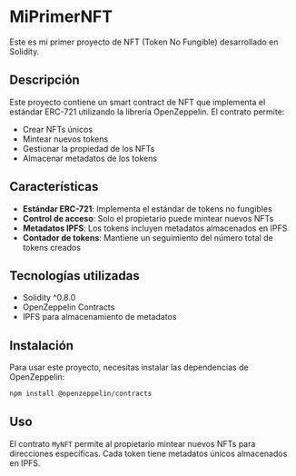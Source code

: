 # MiPrimerNFT

Este es mi primer proyecto de NFT (Token No Fungible) desarrollado en Solidity.

## Descripción

Este proyecto contiene un smart contract de NFT que implementa el estándar ERC-721 utilizando la librería OpenZeppelin. El contrato permite:

- Crear NFTs únicos
- Mintear nuevos tokens
- Gestionar la propiedad de los NFTs
- Almacenar metadatos de los tokens

## Características

- **Estándar ERC-721**: Implementa el estándar de tokens no fungibles
- **Control de acceso**: Solo el propietario puede mintear nuevos NFTs
- **Metadatos IPFS**: Los tokens incluyen metadatos almacenados en IPFS
- **Contador de tokens**: Mantiene un seguimiento del número total de tokens creados

## Tecnologías utilizadas

- Solidity ^0.8.0
- OpenZeppelin Contracts
- IPFS para almacenamiento de metadatos

## Instalación

Para usar este proyecto, necesitas instalar las dependencias de OpenZeppelin:

```bash
npm install @openzeppelin/contracts
```

## Uso

El contrato `MyNFT` permite al propietario mintear nuevos NFTs para direcciones específicas. Cada token tiene metadatos únicos almacenados en IPFS.